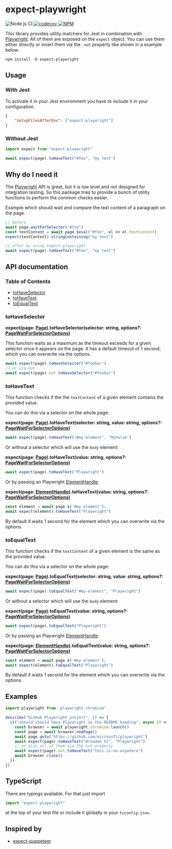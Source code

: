 # expect-playwright

![Node.js CI](https://github.com/mxschmitt/expect-playwright/workflows/Node.js%20CI/badge.svg)
[![codecov](https://codecov.io/gh/mxschmitt/expect-playwright/branch/master/graph/badge.svg?token=Eay491HC49)](https://codecov.io/gh/mxschmitt/expect-playwright)
[![NPM](https://img.shields.io/npm/v/expect-playwright)](https://www.npmjs.com/package/expect-playwright)

This library provides utility matchers for Jest in combination with [Playwright]. All of them are exposed on the `expect` object. You can use them either directly or invert them via the `.not` property like shown in a example below.

```txt
npm install -D expect-playwright
```

## Usage

### With Jest

To activate it in your Jest environment you have to include it in your configuration.

```json
{
    "setupFilesAfterEnv": ["expect-playwright"]
}
```

### Without Jest

```javascript
import expect from "expect-playwright"

await expect(page).toHaveText("#foo", "my text")
```

## Why do I need it

The [Playwright] API is great, but it is low level and not designed for integration testing. So this package tries to provide a bunch of utility functions to perform the common checks easier.

Example which should wait and compare the text content of a paragraph on the page.

```javascript
// before
await page.waitForSelector("#foo")
const textContent = await page.$eval("#foo", el => el.textContent)
expect(textContent).stringContaining("my text")

// after by using expect-playwright
await expect(page).toHaveText("#foo", "my text")
```

## API documentation

### Table of Contents

- [toHaveSelector](#toHaveSelector)
- [toHaveText](#toHaveText)
- [toEqualText](#toEqualText)

### toHaveSelector

**expect(page: [Page]).toHaveSelector(selector: string, options?: [PageWaitForSelectorOptions](https://github.com/microsoft/playwright/blob/master/docs/api.md#pagewaitforselectorselector-options))**

This function waits as a maximum as the timeout exceeds for a given selector once it appears on the page. It has a default timeout of 1 second, which you can overwrite via the options.

```js
await expect(page).toHaveSelector("#foobar")
// or via not
await expect(page).not.toHaveSelector("#foobar")
```

### toHaveText

This function checks if the the `textContent` of a given element contains the provided value.

You can do this via a selector on the whole page:

**expect(page: [Page]).toHaveText(selector: string, value: string, options?: [PageWaitForSelectorOptions](https://github.com/microsoft/playwright/blob/master/docs/api.md#pagewaitforselectorselector-options))**

```javascript
await expect(page).toHaveText("#my-element", "MyValue")
```

Or without a selector which will use the `body` element:

**expect(page: [Page]).toHaveText(value: string, options?: [PageWaitForSelectorOptions](https://github.com/microsoft/playwright/blob/master/docs/api.md#pagewaitforselectorselector-options))**

```javascript
await expect(page).toHaveText("Playwright")
```

Or by passing an Playwright [ElementHandle]:

**expect(page: [ElementHandle]).toHaveText(value: string, options?: [PageWaitForSelectorOptions](https://github.com/microsoft/playwright/blob/master/docs/api.md#pagewaitforselectorselector-options))**

```javascript
const element = await page.$('#my-element');
await expect(element).toHaveText("Playwright")
```

By default it waits 1 second for the element which you can overwrite via the options.

### toEqualText

This function checks if the `textContent` of a given element is the same as the provided value.

You can do this via a selector on the whole page:

**expect(page: [Page]).toEqualText(selector: string, value: string, options?: [PageWaitForSelectorOptions](https://github.com/microsoft/playwright/blob/master/docs/api.md#pagewaitforselectorselector-options))**

```javascript
await expect(page).toEqualText("#my-element", "Playwright")
```

Or without a selector which will use the `body` element:

**expect(page: [Page]).toEqualText(value: string, options?: [PageWaitForSelectorOptions](https://github.com/microsoft/playwright/blob/master/docs/api.md#pagewaitforselectorselector-options))**

```javascript
await expect(page).toEqualText("Playwright")
```

Or by passing an Playwright [ElementHandle]:

**expect(page: [ElementHandle]).toEqualText(value: string, options?: [PageWaitForSelectorOptions](https://github.com/microsoft/playwright/blob/master/docs/api.md#pagewaitforselectorselector-options))**

```javascript
const element = await page.$('#my-element');
await expect(element).toEqualText("Playwright")
```

By default it waits 1 second for the element which you can overwrite via the options.

## Examples

```typescript
import playwright from 'playwright-chromium'

describe("GitHub Playwright project", () => {
  it("should should have Playwright in the README heading", async () => {
    const browser = await playwright.chromium.launch()
    const page = await browser.newPage()
    await page.goto("https://github.com/microsoft/playwright")
    await expect(page).toHaveText("#readme h1", "Playwright")
    // or also all of them via the not property
    await expect(page).not.toHaveText("this-is-no-anywhere")
    await browser.close()
  })
})
```

## TypeScript

There are typings available. For that just import

```typescript
import "expect-playwright"
```

at the top of your test file or include it globally in your `tsconfig.json`.

## Inspired by

- [expect-puppeteer](https://github.com/smooth-code/jest-puppeteer/tree/master/packages/expect-puppeteer)

[ElementHandle]: https://github.com/microsoft/playwright/blob/master/docs/api.md#class-elementhandle
[Page]: https://github.com/microsoft/playwright/blob/master/docs/api.md#class-page
[Playwright]: https://github.com/microsoft/Playwright
